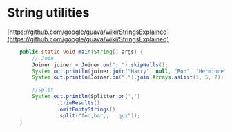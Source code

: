 # String utilities

[https://github.com/google/guava/wiki/StringsExplained](https://github.com/google/guava/wiki/StringsExplained)

```java
    public static void main(String[] args) {
        // Join
        Joiner joiner = Joiner.on("; ").skipNulls();
        System.out.println(joiner.join("Harry", null, "Ron", "Hermione"));
        System.out.println(Joiner.on(",").join(Arrays.asList(1, 5, 7)));// returns "1,5,7"

        //Split
        System.out.println(Splitter.on(',')
                .trimResults()
                .omitEmptyStrings()
                .split("foo,bar,,   qux"));
    }
```


